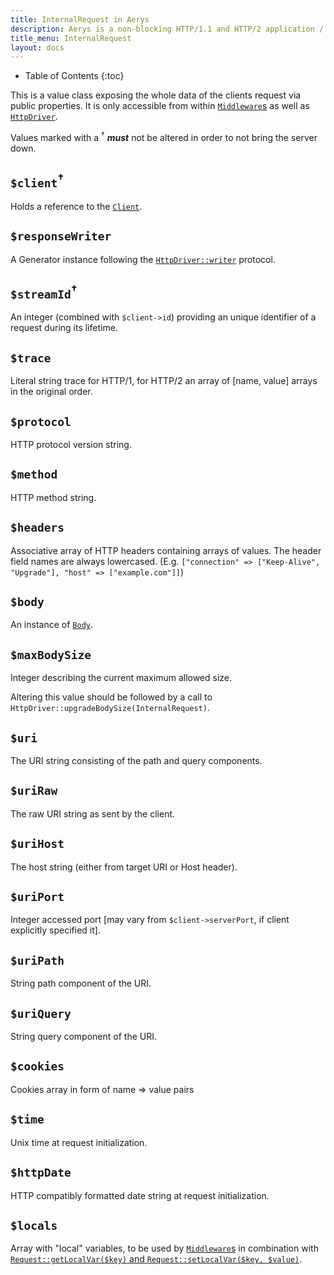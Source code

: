 ```yaml
---
title: InternalRequest in Aerys
description: Aerys is a non-blocking HTTP/1.1 and HTTP/2 application / websocket / static file server.
title_menu: InternalRequest
layout: docs
---
```


* Table of Contents
{:toc}

This is a value class exposing the whole data of the clients request via public properties. It is only accessible from within [`Middleware`s](middleware.html) as well as [`HttpDriver`](httpdriver.html).

Values marked with a <sup>†</sup> **_must_** not be altered in order to not bring the server down.

## `$client`<sup>†</sup>

Holds a reference to the [`Client`](client.html).

## `$responseWriter`

A Generator instance following the [`HttpDriver::writer`](httpdriver.html) protocol.

## `$streamId`<sup>†</sup>

An integer (combined with `$client->id`) providing an unique identifier of a request during its lifetime.

## `$trace`

Literal string trace for HTTP/1, for HTTP/2 an array of [name, value] arrays in the original order.

## `$protocol`

HTTP protocol version string.

## `$method`

HTTP method string.

## `$headers`

Associative array of HTTP headers containing arrays of values. The header field names are always lowercased. (E.g. `["connection" => ["Keep-Alive", "Upgrade"], "host" => ["example.com"]]`)

## `$body`

An instance of [`Body`](body.html).

## `$maxBodySize`

Integer describing the current maximum allowed size.

Altering this value should be followed by a call to `HttpDriver::upgradeBodySize(InternalRequest)`.

## `$uri`

The URI string consisting of the path and query components.

## `$uriRaw`

The raw URI string as sent by the client.

## `$uriHost`

The host string (either from target URI or Host header).

## `$uriPort`

Integer accessed port [may vary from `$client->serverPort`, if client explicitly specified it].

## `$uriPath`

String path component of the URI.

## `$uriQuery`

String query component of the URI.

## `$cookies`

Cookies array in form of name => value pairs

## `$time`

Unix time at request initialization.

## `$httpDate`

HTTP compatibly formatted date string at request initialization.

## `$locals`

Array with "local" variables, to be used by [`Middleware`s](middleware.md) in combination with [`Request::getLocalVar($key)` and `Request::setLocalVar($key, $value)`](request.md).